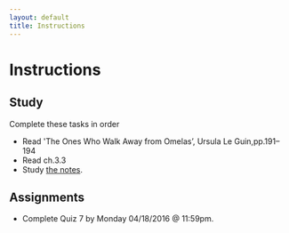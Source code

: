 ```yaml
---
layout: default
title: Instructions
---
```



# Instructions #

## Study

Complete these tasks in order

+ Read 'The Ones Who Walk Away from Omelas’, Ursula Le Guin,pp.191–194 
+ Read ch.3.3
+ Study [the notes](/Teaching/Examined/Ethics/Handout2).  



## Assignments

+ Complete Quiz 7 by Monday 04/18/2016 @ 11:59pm.
